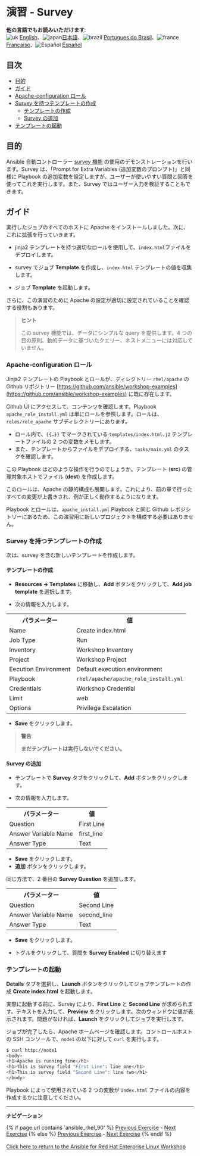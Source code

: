 # 演習 - Survey

**他の言語でもお読みいただけます**:
<br>![uk](../../../images/uk.png) [English](README.md)、![japan](../../../images/japan.png)[日本語](README.ja.md)、![brazil](../../../images/brazil.png) [Portugues do Brasil](README.pt-br.md)、![france](../../../images/fr.png) [Française](README.fr.md)、![Español](../../../images/col.png) [Español](README.es.md)

## 目次

* [目的](#目的)
* [ガイド](#ガイド)
* [Apache-configuration ロール](#apache-configuration-ロール)
* [Survey を持つテンプレートの作成](#survey-を持つテンプレートの作成)
  * [テンプレートの作成](#テンプレートの作成)
  * [Survey の追加](#survey-の追加)
* [テンプレートの起動](#テンプレートの起動)

## 目的

Ansible 自動コントローラー [survey 機能](https://docs.ansible.com/automation-controller/latest/html/userguide/job_templates.html#surveys) の使用のデモンストレーションを行います。Survey は、「Prompt for Extra Variables (追加変数のプロンプト)」と同様に Playbook の追加変数を設定しますが、ユーザーが使いやすい質問と回答を使ってこれを実行します。また、Survey ではユーザー入力を検証することもできます。

## ガイド

実行したジョブのすべてのホストに Apache をインストールしました。次に、これに拡張を行っていきます。

* jinja2 テンプレートを持つ適切なロールを使用して、`index.html`ファイルをデプロイします。

* survey でジョブ **Template** を作成し、`index.html` テンプレートの値を収集します。

* ジョブ **Template** を起動します。

さらに、この演習のために Apache の設定が適切に設定されていることを確認する役割もあります。

> **ヒント**
>
> この survey 機能では、データにシンプルな query を提供します。4 つの目の原則、動的データに基づいたクエリー、ネストメニューには対応していません。

### Apache-configuration ロール

Jinja2 テンプレートの Playbook とロールが、ディレクトリー `rhel/apache` の Github リポジトリー [https://github.com/ansible/workshop-examples](https://github.com/ansible/workshop-examples) に既に存在します。

 Github UI にアクセスして、コンテンツを確認します。Playbook `apache_role_install.yml` は単にロールを参照します。ロールは、`roles/role_apache` サブディレクトリーにあります。

* ロール内で、`{{…​}}` でマークされている `templates/index.html.j2` テンプレートファイルの 2 つの変数をメモします。
* また、テンプレートからファイルをデプロイする、`tasks/main.yml` のタスクを確認します。

この Playbook はどのような操作を行うのでしょうか。テンプレート (**src**) の管理対象ホストでファイル (**dest**) を作成します。

このロールは、Apache の静的構成も展開します。これにより、前の章で行ったすべての変更が上書きされ、例が正しく動作するようになります。

Playbook とロールは、`apache_install.yml` Playbook と同じ Github レポジシトリーにあるため、この演習用に新しいプロジェクトを構成する必要はありません。

### Survey を持つテンプレートの作成

次は、survey を含む新しいテンプレートを作成します。

#### テンプレートの作成

* **Resources → Templates** に移動し、**Add** ボタンをクリックして、**Add job template** を選択します。

* 次の情報を入力します。

<table>
  <tr>
    <th>パラメーター</th>
    <th>値</th>
  </tr>
  <tr>
    <td>Name</td>
    <td>Create index.html</td>
  </tr>
  <tr>
    <td>Job Type</td>
    <td>Run</td>
  </tr>
  <tr>
    <td>Inventory</td>
    <td>Workshop Inventory</td>
  </tr>
  <tr>
    <td>Project</td>
    <td>Workshop Project</td>
  </tr>
  <tr>
    <td>Eecution Environment</td>
    <td>Default execution environment</td>
  </tr>
  <tr>
    <td>Playbook</td>
    <td><code>rhel/apache/apache_role_install.yml</code></td>
  </tr>
  <tr>
    <td>Credentials</td>
    <td>Workshop Credential</td>
  </tr>
  <tr>
    <td>Limit</td>
    <td>web</td>
  </tr>
  <tr>
    <td>Options</td>
    <td>Privilege Escalation</td>
  </tr>
</table>

* **Save** をクリックします。

> **警告**
>
> **まだテンプレートは実行しないでください。**

#### Survey の追加

* テンプレートで **Survey** タブをクリックして、**Add** ボタンをクリックします。

* 次の情報を入力します。

<table>
  <tr>
    <th>パラメーター</th>
    <th>値</th>
  </tr>
  <tr>
    <td>Question</td>
    <td>First Line</td>
  </tr>
  <tr>
    <td>Answer Variable Name</td>
    <td>first_line</td>
  </tr>
  <tr>
    <td>Answer Type</td>
    <td>Text</td>
  </tr>
</table>

* **Save** をクリックします。
* **追加** ボタンをクリックします。

同じ方法で、2 番目の **Survey Question** を追加します。

<table>
  <tr>
    <th>パラメーター</th>
    <th>値</th>
  </tr>
  <tr>
    <td>Question</td>
    <td>Second Line</td>
  </tr>
  <tr>
    <td>Answer Variable Name</td>
    <td>second_line</td>
  </tr>
  <tr>
    <td>Answer Type</td>
    <td>Text</td>
  </tr>
</table>

* **Save** をクリックします。

* トグルをクリックして、質問を **Survey Enabled** に切り替えます

### テンプレートの起動

**Details** タブを選択し、**Launch** ボタンをクリックしてジョブテンプレートの作成 **Create index.html** を起動します。

実際に起動する前に、Survey により、**First Line** と **Second Line** が求められます。テキストを入力して、**Preview** をクリックします。次のウィンドウに値が表示されます。問題がなければ、**Launch** をクリックしてジョブを実行します。

ジョブが完了したら、Apache ホームページを確認します。コントロールホストの SSH コンソールで、`node1` の以下に対して `curl` を実行します。

```bash
$ curl http://node1
<body>
<h1>Apache is running fine</h1>
<h1>This is survey field "First Line": line one</h1>
<h1>This is survey field "Second Line": line two</h1>
</body>
```

Playbook によって使用されている 2 つの変数が `index.html` ファイルの内容を作成するかに注意してください。

---
**ナビゲーション**
<br>

{% if page.url contains 'ansible_rhel_90' %}
[Previous Exercise](../4-variables) - [Next Exercise](../../ansible_rhel_90/6-system-roles/)
{% else %}
[Previous Exercise](../2.3-projects) - [Next Exercise](../2.5-rbac)
{% endif %}
<br><br>
[Click here to return to the Ansible for Red Hat Enterprise Linux Workshop](../README.md)
